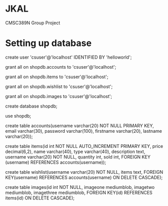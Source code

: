# JKAL
CMSC389N Group Project

# Setting up database
<!--- 
creating user and giving privileges
-->
create user 'csuser'@'localhost' IDENTIFIED BY 'helloworld';

grant all on shopdb.accounts to 'csuser'@'localhost';

grant all on shopdb.items to 'csuser'@'localhost';

grant all on shopdb.wishlist to 'csuser'@'localhost';

grant all on shopdb.images to 'csuser'@'localhost';

create database shopdb;

use shopdb;

<!---
Accounts database:
Username(varchar) -- any account can buy
Email(varchar)
Password(varchar)
First name(varchar)
Last name(varchar)
-->
create table accounts(username varchar(20) NOT NULL PRIMARY KEY, email varchar(30), password varchar(100), firstname varchar(20), lastname varchar(20));

<!---
Items database:
- id int not null AUTO_INCREMENT PRIMARY KEY
- Price(decimal)
- Name(varchar)
- Type of item(varchar)
- description(text)
- username(varchar) -- foreign key from accounts
- quantity(int)
- sold(int)
-->
create table items(id int NOT NULL AUTO_INCREMENT PRIMARY KEY, price decimal(6,2), name varchar(40), type varchar(40), description text, username varchar(20) NOT NULL, quantity int, sold int, FOREIGN KEY (username) REFERENCES accounts(username));

<!---
Wishlists database:
Username(varchar) -- foreign key from accounts
id(int) -- foreign key from items
-->
create table wishlist(username varchar(20) NOT NULL, items text, FOREIGN KEY(username) REFERENCES accounts(username) ON DELETE CASCADE);

<!---
Images database:
-id(int) -- foreign key from items
-imageone(blob)
-imagetwo(blob)
-imagethree(blob)
-->
create table images(id int NOT NULL, imageone mediumblob, imagetwo mediumblob, imagethree mediumblob, FOREIGN KEY(id) REFERENCES items(id) ON DELETE CASCADE);
